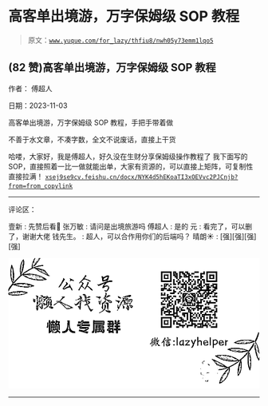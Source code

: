# 高客单出境游，万字保姆级 SOP 教程

> 原文：[`www.yuque.com/for_lazy/thfiu8/nwh05y73emm1lqo5`](https://www.yuque.com/for_lazy/thfiu8/nwh05y73emm1lqo5)

## (82 赞)高客单出境游，万字保姆级 SOP 教程

作者： 傅超人

日期：2023-11-03

高客单出境游，万字保姆级 SOP 教程，手把手带着做

不善于水文章，不凑字数，全文不说废话，直接上干货

哈喽，大家好，我是傅超人，好久没在生财分享保姆级操作教程了
我下面写的 SOP，直接照着一比一做就能出单，大家有资源的，可以直接上矩阵，可复制性直接拉满！
[`xsej9se9cv.feishu.cn/docx/NYK4d5hEKoaTI3xOEVvc2PJCnjb?from=from_copylink`](https://xsej9se9cv.feishu.cn/docx/NYK4d5hEKoaTI3xOEVvc2PJCnjb?from=from_copylink)

* * *

评论区：

壹新 : 先赞后看👀
张万敏 : 请问是出境旅游吗
傅超人 : 是的
元 : 看完了，可以删了，谢谢大佬
钱先生。 : 超人，可以合作用你们的后端吗？
晴朗☀️ : [强][强][强][强]

![](img/1c37d505930596d12a88ab23e11aa07a.png)

* * *